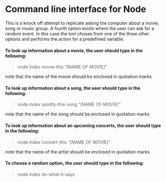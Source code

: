 # Command line interface for Node

This is a knock off attempt to replicate asking the computer about a movie, song or music group. A fourth option exists where the user can ask for a random event. In this case the tool choses from one of the three other options and performs the action for a predefined variable.
#### To look up information about a movie, the user should type in the following:
> node index movie-this “[NAME OF MOVIE]”

note that the name of the movie should be enclosed in quotation marks

#### To look up information about a song, the user should type in the following:
> node index spotify-this-song “[NAME OF MOVIE]”

note that the name of the song should be enclosed in quotation marks

#### To look up information about an upcoming concerts, the user should type in the following:
> node index concert-this “[NAME OF MOVIE]”

note that the name of the artist should be enclosed in quotation marks

#### To choose a random option, the user should type in the following:
> node index do-what-it-says


